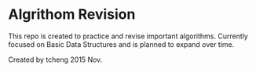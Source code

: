 # Algrithom Revision
This repo is created to practice and revise important algorithms.
Currently focused on Basic Data Structures and is planned to expand over time.

Created by tcheng 2015 Nov.

